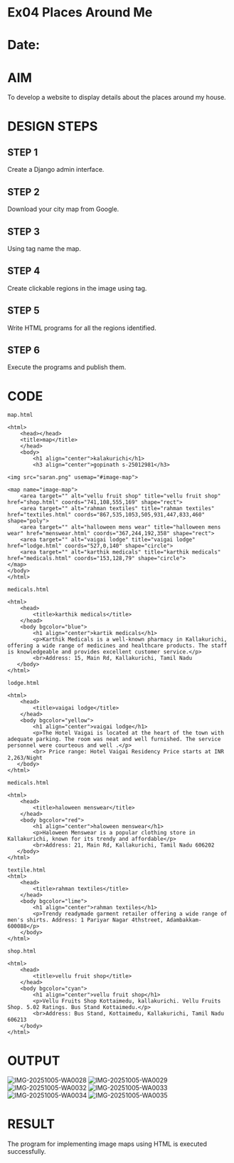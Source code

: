 # Ex04 Places Around Me
# Date:
# AIM
To develop a website to display details about the places around my house.

# DESIGN STEPS
## STEP 1
Create a Django admin interface.

## STEP 2
Download your city map from Google.

## STEP 3
Using <map> tag name the map.

## STEP 4
Create clickable regions in the image using <area> tag.

## STEP 5
Write HTML programs for all the regions identified.

## STEP 6
Execute the programs and publish them.

# CODE
```
map.html

<html>
    <head></head>
    <title>map</title>
    </head>
    <body>
        <h1 align="center">kalakurichi</h1>
        <h3 align="center">gopinath s-25012981</h3>

<img src="saran.png" usemap="#image-map">

<map name="image-map">
    <area target="" alt="vellu fruit shop" title="vellu fruit shop" href="shop.html" coords="741,108,555,169" shape="rect">
    <area target="" alt="rahman textiles" title="rahman textiles" href="textiles.html" coords="867,535,1053,505,931,447,833,460" shape="poly">
    <area target="" alt="halloween mens wear" title="halloween mens wear" href="menswear.html" coords="367,244,192,358" shape="rect">
    <area target="" alt="vaigai lodge" title="vaigai lodge" href="lodge.html" coords="527,0,140" shape="circle">
    <area target="" alt="karthik medicals" title="karthik medicals" href="medicals.html" coords="153,128,79" shape="circle">
</map>
</body>
</html>

medicals.html

<html>
    <head>
        <title>karthik medicals</title>
    </head>
    <body bgcolor="blue">
        <h1 align="center">kartik medicals</h1>
        <p>Karthik Medicals is a well-known pharmacy in Kallakurichi, offering a wide range of medicines and healthcare products. The staff is knowledgeable and provides excellent customer service.</p>
        <br>Address: 15, Main Rd, Kallakurichi, Tamil Nadu
   </body>
</html>

lodge.html

<html>
    <head>
        <title>vaigai lodge</title>
    </head>
    <body bgcolor="yellow">
        <h1 align="center">vaigai lodge</h1>
        <p>The Hotel Vaigai is located at the heart of the town with adequate parking. The room was neat and well furnished. The service personnel were courteous and well .</p>
        <br> Price range: Hotel Vaigai Residency Price starts at INR 2,263/Night
   </body>
</html>

medicals.html

<html>
    <head>
        <title>haloween menswear</title>
    </head>
    <body bgcolor="red">
        <h1 align="center">haloween menswear</h1>
        <p>Haloween Menswear is a popular clothing store in Kallakurichi, known for its trendy and affordable</p>
        <br>Address: 21, Main Rd, Kallakurichi, Tamil Nadu 606202
   </body>
</html>

textile.html
<html>
    <head>
        <title>rahman textiles</title>
    </head>
    <body bgcolor="lime">
        <h1 align="center">rahman textiles</h1>
        <p>Trendy readymade garment retailer offering a wide range of men's shirts. Address: 1 Pariyar Nagar 4thstreet, Adambakkam-600088</p>
    </body>
</html>

shop.html

<html>
    <head>
        <title>vellu fruit shop</title>
    </head>
    <body bgcolor="cyan">
        <h1 align="center">vellu fruit shop</h1>
        <p>Vellu Fruits Shop Kottaimedu, kallakurichi. Vellu Fruits Shop. 5.02 Ratings. Bus Stand Kottaimedu.</p>
        <br>Address: Bus Stand, Kottaimedu, Kallakurichi, Tamil Nadu 606213
    </body>
</html>

```
# OUTPUT
![IMG-20251005-WA0028](https://github.com/user-attachments/assets/4cbd6ff6-9d46-43e0-b6c9-dc479c739dd0)
![IMG-20251005-WA0029](https://github.com/user-attachments/assets/fd02173a-d44d-4408-ac52-b1ccde66f9f8)
![IMG-20251005-WA0032](https://github.com/user-attachments/assets/59c4b4eb-422a-4507-9b8a-a6f9f6f73bd4)
![IMG-20251005-WA0033](https://github.com/user-attachments/assets/179e359a-b6ff-4bad-b89f-35d01ab6cd2c)
![IMG-20251005-WA0034](https://github.com/user-attachments/assets/6ea9e116-ab64-4af3-a508-99b2358be4c3)
![IMG-20251005-WA0035](https://github.com/user-attachments/assets/b423e27a-dcd6-4670-ac0c-299bbed94ff8)







# RESULT
The program for implementing image maps using HTML is executed successfully.
